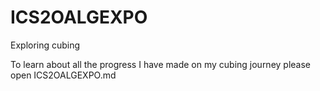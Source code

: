 # ICS2OALGEXPO
Exploring cubing

To learn about all the progress I have made on my cubing journey please open ICS2OALGEXPO.md
